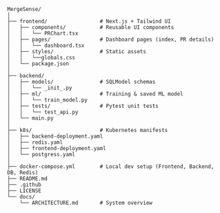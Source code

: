     MergeSense/
    │
    ├── frontend/                 # Next.js + Tailwind UI
    │   ├── components/           # Reusable UI components
    │   │   └── PRChart.tsx
    │   ├── pages/                # Dashboard pages (index, PR details)
    │   │   └── dashboard.tsx
    │   ├── styles/               # Static assets
    │   │   └──globals.css
    │   └── package.json
    │
    ├── backend/               
    │   ├── models/               # SQLModel schemas
    │   │   └── _init_.py
    │   ├── ml/                   # Training & saved ML model
    │   │   └── train_model.py
    │   ├── tests/                # Pytest unit tests
    │   │   └── test_api.py
    │   └── main.py
    │
    ├── k8s/                      # Kubernetes manifests
    │   ├── backend-deployment.yaml
    │   ├── redis.yaml
    │   ├── frontend-deployment.yaml
    │   └── postgress.yaml
    │
    ├── docker-compose.yml        # Local dev setup (Frontend, Backend, DB, Redis)
    ├── README.md
    ├── .github
    ├── LICENSE
    └── docs/
        └── ARCHITECTURE.md       # System overview
